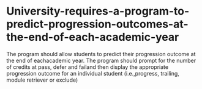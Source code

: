 # University-requires-a-program-to-predict-progression-outcomes-at-the-end-of-each-academic-year
The program should allow students to predict their progression outcome at the end of eachacademic year. The program should prompt for the number of credits at pass, defer and failand then display the appropriate progression outcome for an individual student (i.e.,progress, trailing, module retriever or exclude)
